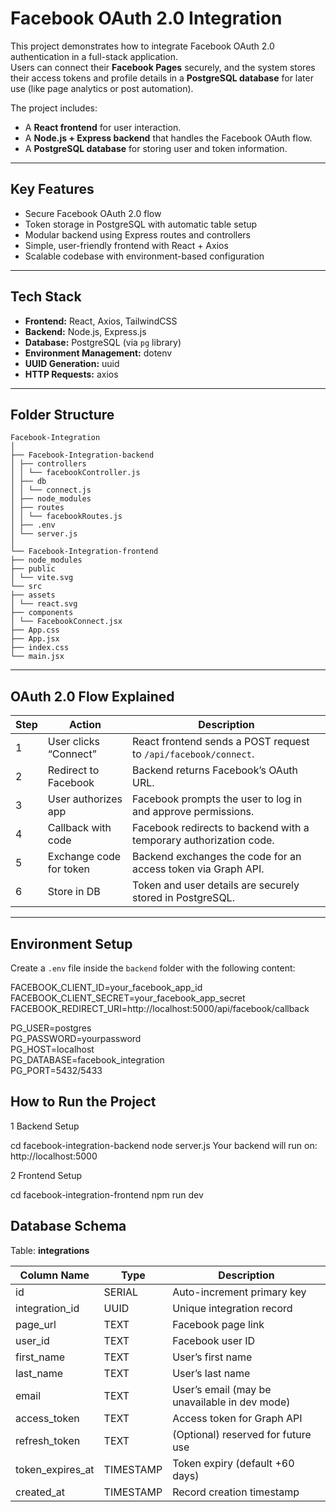 # Facebook OAuth 2.0 Integration

This project demonstrates how to integrate Facebook OAuth 2.0 authentication in a full-stack application.  
Users can connect their **Facebook Pages** securely, and the system stores their access tokens and profile details in a **PostgreSQL database** for later use (like page analytics or post automation).

The project includes:

- A **React frontend** for user interaction.
- A **Node.js + Express backend** that handles the Facebook OAuth flow.
- A **PostgreSQL database** for storing user and token information.

---

## Key Features

- Secure Facebook OAuth 2.0 flow  
- Token storage in PostgreSQL with automatic table setup  
- Modular backend using Express routes and controllers  
- Simple, user-friendly frontend with React + Axios  
- Scalable codebase with environment-based configuration  

---

## Tech Stack

- **Frontend:** React, Axios, TailwindCSS  
- **Backend:** Node.js, Express.js  
- **Database:** PostgreSQL (via `pg` library)  
- **Environment Management:** dotenv  
- **UUID Generation:** uuid  
- **HTTP Requests:** axios  

---

## Folder Structure

```
Facebook-Integration
│
├── Facebook-Integration-backend
│ ├── controllers
│ │ └── facebookController.js
│ ├── db
│ │ └── connect.js
│ ├── node_modules
│ ├── routes
│ │ └── facebookRoutes.js
│ ├── .env
│ └── server.js
│
└── Facebook-Integration-frontend
├── node_modules
├── public
│ └── vite.svg
└── src
├── assets
│ └── react.svg
├── components
│ └── FacebookConnect.jsx
├── App.css
├── App.jsx
├── index.css
└── main.jsx
```
---

## OAuth 2.0 Flow Explained

| Step | Action                  | Description                                                                 |
|------|------------------------|-----------------------------------------------------------------------------|
| 1    | User clicks “Connect”   | React frontend sends a POST request to `/api/facebook/connect`.             |
| 2    | Redirect to Facebook    | Backend returns Facebook’s OAuth URL.                                       |
| 3    | User authorizes app     | Facebook prompts the user to log in and approve permissions.               |
| 4    | Callback with code      | Facebook redirects to backend with a temporary authorization code.         |
| 5    | Exchange code for token | Backend exchanges the code for an access token via Graph API.               |
| 6    | Store in DB             | Token and user details are securely stored in PostgreSQL.                  |

---

## Environment Setup

Create a `.env` file inside the `backend` folder with the following content:

FACEBOOK_CLIENT_ID=your_facebook_app_id  
FACEBOOK_CLIENT_SECRET=your_facebook_app_secret  
FACEBOOK_REDIRECT_URI=http://localhost:5000/api/facebook/callback  

PG_USER=postgres  
PG_PASSWORD=yourpassword  
PG_HOST=localhost  
PG_DATABASE=facebook_integration  
PG_PORT=5432/5433  

## How to Run the Project

1️ Backend Setup

cd facebook-integration-backend
node server.js
Your backend will run on: http://localhost:5000

2️ Frontend Setup


cd facebook-integration-frontend
npm run dev

## Database Schema

Table: **integrations**

| Column Name       | Type       | Description                                   |
|------------------|-----------|-----------------------------------------------|
| id               | SERIAL     | Auto-increment primary key                    |
| integration_id   | UUID       | Unique integration record                     |
| page_url         | TEXT       | Facebook page link                            |
| user_id          | TEXT       | Facebook user ID                              |
| first_name       | TEXT       | User’s first name                             |
| last_name        | TEXT       | User’s last name                              |
| email            | TEXT       | User’s email (may be unavailable in dev mode)|
| access_token     | TEXT       | Access token for Graph API                    |
| refresh_token    | TEXT       | (Optional) reserved for future use           |
| token_expires_at | TIMESTAMP  | Token expiry (default +60 days)              |
| created_at       | TIMESTAMP  | Record creation timestamp                     |

